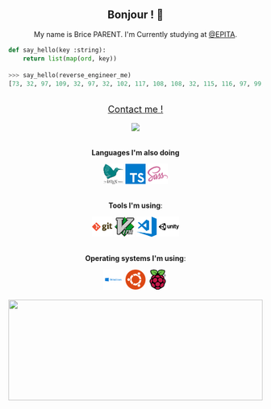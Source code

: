 
<h2 align="center">Bonjour ! 👋</h2>

<p align="center" >My name is Brice PARENT. I'm Currently studying at <a href="https://github.com/epita" target="_blank">@EPITA</a>.</p>

```python
def say_hello(key :string):
    return list(map(ord, key))

>>> say_hello(reverse_engineer_me)
[73, 32, 97, 109, 32, 97, 32, 102, 117, 108, 108, 32, 115, 116, 97, 99, 107, 32, 115, 101, 108, 102, 32, 116, 97, 117, 103, 104, 116, 32, 112, 114, 111, 103, 114, 97, 109, 109, 101, 114, 32, 119, 104, 111, 32, 108, 101, 97, 114, 110, 115, 32, 97, 32, 108, 111, 116, 32, 102, 114, 111, 109, 32, 104, 105, 115, 32, 102, 114, 105, 101, 110, 100, 115, 33]
```

<br>

<div align="center">
    <a style="font-size:1.3em;" href="https://flowtter.netlify.app/english/contact.html" target="_blank">Contact me !</a>
</div>

<br>

<div align="center">
    <img src="https://github-readme-stats.anuraghazra1.vercel.app/api/top-langs/?username=Flowtter&layout=compact&theme=blueberry"/>
</div>

<br>

<div align="center">

**Languages I'm also doing**
<div>
    <code><img height="40" src="https://raw.githubusercontent.com/github/explore/80688e429a7d4ef2fca1e82350fe8e3517d3494d/topics/latex/latex.png"></code>
    <code><img height="40" src="https://raw.githubusercontent.com/github/explore/80688e429a7d4ef2fca1e82350fe8e3517d3494d/topics/typescript/typescript.png"></code>
    <code><img height="40" src="https://raw.githubusercontent.com/github/explore/80688e429a7d4ef2fca1e82350fe8e3517d3494d/topics/sass/sass.png"></code>
</div>

<br>

**Tools I'm using**:
<div>
    <code><img height="40" src="https://raw.githubusercontent.com/github/explore/80688e429a7d4ef2fca1e82350fe8e3517d3494d/topics/git/git.png"></code>
    <code><img height="40" src="https://raw.githubusercontent.com/github/explore/80688e429a7d4ef2fca1e82350fe8e3517d3494d/topics/vim/vim.png"></code>
    <code><img height="40" src="https://raw.githubusercontent.com/github/explore/80688e429a7d4ef2fca1e82350fe8e3517d3494d/topics/visual-studio-code/visual-studio-code.png"></code>
    <code><img height="40" src="assets/unity.png"></code>
</div>

<br>

**Operating systems I'm using**:
<div>
    <code><img height="40" src="https://raw.githubusercontent.com/github/explore/80688e429a7d4ef2fca1e82350fe8e3517d3494d/topics/windows/windows.png"></code>
    <code><img height="40" src="https://raw.githubusercontent.com/github/explore/80688e429a7d4ef2fca1e82350fe8e3517d3494d/topics/ubuntu/ubuntu.png"></code>
    <code><img height="40" src="https://raw.githubusercontent.com/github/explore/80688e429a7d4ef2fca1e82350fe8e3517d3494d/topics/raspberry-pi/raspberry-pi.png"></code>
</div>
<br>
<a href="https://github.com/anuraghazra/github-readme-stats" title="Go to Source"><img width="100%" height="200" src="https://github-readme-stats.vercel.app/api?username=Flowtter&show_icons=true&theme=blueberry&count_private=true"></a>

</div>